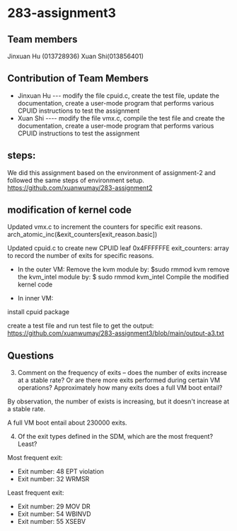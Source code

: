 # 283-assignment3
## Team members
Jinxuan Hu (013728936) Xuan Shi(013856401)
## Contribution of Team Members
* Jinxuan Hu ---  modify the file cpuid.c, create the test file, update the documentation, create a user-mode program that performs various CPUID instructions to test the assignment
* Xuan Shi ----  modify the file vmx.c, compile the test file and create the documentation, create a user-mode program that performs various CPUID instructions to test the assignment

## steps: 
We did this assignment based on the environment of assignment-2 and followed the same steps of environment setup.
https://github.com/xuanwumay/283-assignment2

## modification of kernel code
Updated vmx.c to increment the counters for specific exit reasons.
arch_atomic_inc(&exit_counters[exit_reason.basic])

Updated cpuid.c to create new CPUID leaf 0x4FFFFFFE
exit_counters: array to record the number of exits for specific reasons.

* In the outer VM:
Remove the kvm module by: $sudo rmmod kvm
remove the kvm_intel module by: $ sudo rmmod kvm_intel
Compile the modified kernel code

* In inner VM:

install cpuid package

create a test file and run test file to get the output:
https://github.com/xuanwumay/283-assignment3/blob/main/output-a3.txt


## Questions
3. Comment on the frequency of exits – does the number of exits increase at a stable rate? Or are there more exits performed during certain VM operations? Approximately how many exits does a full VM boot entail?

By observation, the number of exists is increasing, but it doesn't increase at a stable rate.

A full VM boot entail about 230000 exits. 

4. Of the exit types defined in the SDM, which are the most frequent? Least?

Most frequent exit:
* Exit number: 48 EPT violation
* Exit number: 32 WRMSR

Least frequent exit:
* Exit number: 29 MOV DR
* Exit number: 54 WBINVD
* Exit number: 55 XSEBV

